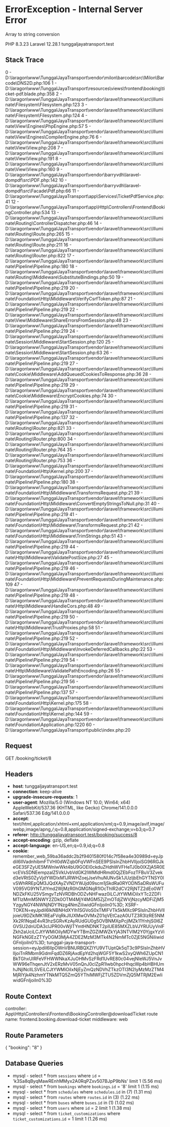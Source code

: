 # ErrorException - Internal Server Error
Array to string conversion

PHP 8.3.23
Laravel 12.28.1
tunggaljayatransport.test

## Stack Trace

0 - D:\laragon\www\TunggalJayaTransport\vendor\milon\barcode\src\Milon\Barcode\DNS2D.php:106
1 - D:\laragon\www\TunggalJayaTransport\resources\views\frontend\booking\ticket-pdf.blade.php:358
2 - D:\laragon\www\TunggalJayaTransport\vendor\laravel\framework\src\Illuminate\Filesystem\Filesystem.php:123
3 - D:\laragon\www\TunggalJayaTransport\vendor\laravel\framework\src\Illuminate\Filesystem\Filesystem.php:124
4 - D:\laragon\www\TunggalJayaTransport\vendor\laravel\framework\src\Illuminate\View\Engines\PhpEngine.php:57
5 - D:\laragon\www\TunggalJayaTransport\vendor\laravel\framework\src\Illuminate\View\Engines\CompilerEngine.php:76
6 - D:\laragon\www\TunggalJayaTransport\vendor\laravel\framework\src\Illuminate\View\View.php:208
7 - D:\laragon\www\TunggalJayaTransport\vendor\laravel\framework\src\Illuminate\View\View.php:191
8 - D:\laragon\www\TunggalJayaTransport\vendor\laravel\framework\src\Illuminate\View\View.php:160
9 - D:\laragon\www\TunggalJayaTransport\vendor\barryvdh\laravel-dompdf\src\PDF.php:142
10 - D:\laragon\www\TunggalJayaTransport\vendor\barryvdh\laravel-dompdf\src\Facade\Pdf.php:66
11 - D:\laragon\www\TunggalJayaTransport\app\Services\TicketPdfService.php:41
12 - D:\laragon\www\TunggalJayaTransport\app\Http\Controllers\Frontend\BookingController.php:534
13 - D:\laragon\www\TunggalJayaTransport\vendor\laravel\framework\src\Illuminate\Routing\ControllerDispatcher.php:46
14 - D:\laragon\www\TunggalJayaTransport\vendor\laravel\framework\src\Illuminate\Routing\Route.php:265
15 - D:\laragon\www\TunggalJayaTransport\vendor\laravel\framework\src\Illuminate\Routing\Route.php:211
16 - D:\laragon\www\TunggalJayaTransport\vendor\laravel\framework\src\Illuminate\Routing\Router.php:822
17 - D:\laragon\www\TunggalJayaTransport\vendor\laravel\framework\src\Illuminate\Pipeline\Pipeline.php:180
18 - D:\laragon\www\TunggalJayaTransport\vendor\laravel\framework\src\Illuminate\Routing\Middleware\SubstituteBindings.php:50
19 - D:\laragon\www\TunggalJayaTransport\vendor\laravel\framework\src\Illuminate\Pipeline\Pipeline.php:219
20 - D:\laragon\www\TunggalJayaTransport\vendor\laravel\framework\src\Illuminate\Foundation\Http\Middleware\VerifyCsrfToken.php:87
21 - D:\laragon\www\TunggalJayaTransport\vendor\laravel\framework\src\Illuminate\Pipeline\Pipeline.php:219
22 - D:\laragon\www\TunggalJayaTransport\vendor\laravel\framework\src\Illuminate\View\Middleware\ShareErrorsFromSession.php:48
23 - D:\laragon\www\TunggalJayaTransport\vendor\laravel\framework\src\Illuminate\Pipeline\Pipeline.php:219
24 - D:\laragon\www\TunggalJayaTransport\vendor\laravel\framework\src\Illuminate\Session\Middleware\StartSession.php:120
25 - D:\laragon\www\TunggalJayaTransport\vendor\laravel\framework\src\Illuminate\Session\Middleware\StartSession.php:63
26 - D:\laragon\www\TunggalJayaTransport\vendor\laravel\framework\src\Illuminate\Pipeline\Pipeline.php:219
27 - D:\laragon\www\TunggalJayaTransport\vendor\laravel\framework\src\Illuminate\Cookie\Middleware\AddQueuedCookiesToResponse.php:36
28 - D:\laragon\www\TunggalJayaTransport\vendor\laravel\framework\src\Illuminate\Pipeline\Pipeline.php:219
29 - D:\laragon\www\TunggalJayaTransport\vendor\laravel\framework\src\Illuminate\Cookie\Middleware\EncryptCookies.php:74
30 - D:\laragon\www\TunggalJayaTransport\vendor\laravel\framework\src\Illuminate\Pipeline\Pipeline.php:219
31 - D:\laragon\www\TunggalJayaTransport\vendor\laravel\framework\src\Illuminate\Pipeline\Pipeline.php:137
32 - D:\laragon\www\TunggalJayaTransport\vendor\laravel\framework\src\Illuminate\Routing\Router.php:821
33 - D:\laragon\www\TunggalJayaTransport\vendor\laravel\framework\src\Illuminate\Routing\Router.php:800
34 - D:\laragon\www\TunggalJayaTransport\vendor\laravel\framework\src\Illuminate\Routing\Router.php:764
35 - D:\laragon\www\TunggalJayaTransport\vendor\laravel\framework\src\Illuminate\Routing\Router.php:753
36 - D:\laragon\www\TunggalJayaTransport\vendor\laravel\framework\src\Illuminate\Foundation\Http\Kernel.php:200
37 - D:\laragon\www\TunggalJayaTransport\vendor\laravel\framework\src\Illuminate\Pipeline\Pipeline.php:180
38 - D:\laragon\www\TunggalJayaTransport\vendor\laravel\framework\src\Illuminate\Foundation\Http\Middleware\TransformsRequest.php:21
39 - D:\laragon\www\TunggalJayaTransport\vendor\laravel\framework\src\Illuminate\Foundation\Http\Middleware\ConvertEmptyStringsToNull.php:31
40 - D:\laragon\www\TunggalJayaTransport\vendor\laravel\framework\src\Illuminate\Pipeline\Pipeline.php:219
41 - D:\laragon\www\TunggalJayaTransport\vendor\laravel\framework\src\Illuminate\Foundation\Http\Middleware\TransformsRequest.php:21
42 - D:\laragon\www\TunggalJayaTransport\vendor\laravel\framework\src\Illuminate\Foundation\Http\Middleware\TrimStrings.php:51
43 - D:\laragon\www\TunggalJayaTransport\vendor\laravel\framework\src\Illuminate\Pipeline\Pipeline.php:219
44 - D:\laragon\www\TunggalJayaTransport\vendor\laravel\framework\src\Illuminate\Http\Middleware\ValidatePostSize.php:27
45 - D:\laragon\www\TunggalJayaTransport\vendor\laravel\framework\src\Illuminate\Pipeline\Pipeline.php:219
46 - D:\laragon\www\TunggalJayaTransport\vendor\laravel\framework\src\Illuminate\Foundation\Http\Middleware\PreventRequestsDuringMaintenance.php:109
47 - D:\laragon\www\TunggalJayaTransport\vendor\laravel\framework\src\Illuminate\Pipeline\Pipeline.php:219
48 - D:\laragon\www\TunggalJayaTransport\vendor\laravel\framework\src\Illuminate\Http\Middleware\HandleCors.php:48
49 - D:\laragon\www\TunggalJayaTransport\vendor\laravel\framework\src\Illuminate\Pipeline\Pipeline.php:219
50 - D:\laragon\www\TunggalJayaTransport\vendor\laravel\framework\src\Illuminate\Http\Middleware\TrustProxies.php:58
51 - D:\laragon\www\TunggalJayaTransport\vendor\laravel\framework\src\Illuminate\Pipeline\Pipeline.php:219
52 - D:\laragon\www\TunggalJayaTransport\vendor\laravel\framework\src\Illuminate\Foundation\Http\Middleware\InvokeDeferredCallbacks.php:22
53 - D:\laragon\www\TunggalJayaTransport\vendor\laravel\framework\src\Illuminate\Pipeline\Pipeline.php:219
54 - D:\laragon\www\TunggalJayaTransport\vendor\laravel\framework\src\Illuminate\Http\Middleware\ValidatePathEncoding.php:26
55 - D:\laragon\www\TunggalJayaTransport\vendor\laravel\framework\src\Illuminate\Pipeline\Pipeline.php:219
56 - D:\laragon\www\TunggalJayaTransport\vendor\laravel\framework\src\Illuminate\Pipeline\Pipeline.php:137
57 - D:\laragon\www\TunggalJayaTransport\vendor\laravel\framework\src\Illuminate\Foundation\Http\Kernel.php:175
58 - D:\laragon\www\TunggalJayaTransport\vendor\laravel\framework\src\Illuminate\Foundation\Http\Kernel.php:144
59 - D:\laragon\www\TunggalJayaTransport\vendor\laravel\framework\src\Illuminate\Foundation\Application.php:1220
60 - D:\laragon\www\TunggalJayaTransport\public\index.php:20

## Request

GET /booking/ticket/8

## Headers

* **host**: tunggaljayatransport.test
* **connection**: keep-alive
* **upgrade-insecure-requests**: 1
* **user-agent**: Mozilla/5.0 (Windows NT 10.0; Win64; x64) AppleWebKit/537.36 (KHTML, like Gecko) Chrome/141.0.0.0 Safari/537.36 Edg/141.0.0.0
* **accept**: text/html,application/xhtml+xml,application/xml;q=0.9,image/avif,image/webp,image/apng,*/*;q=0.8,application/signed-exchange;v=b3;q=0.7
* **referer**: http://tunggaljayatransport.test/booking/success/8
* **accept-encoding**: gzip, deflate
* **accept-language**: en-US,en;q=0.9,id;q=0.8
* **cookie**: remember_web_59ba36addc2b2f9401580f014c7f58ea4e30989d=eyJpdiI6IlVadnhibmFTVHI0dWZqb0FqVWFnSEE9PSIsInZhbHVlIjoiSG96RGJkeGE3SFZyUE5MWnIwWkt4bU9GOEI0ckduZHdhWVFHeTJ0b0lXZjA5R0EvcEVsSDNEempzalZ5VkUvbVdGK2lWMldHRmd0QjZEbFozTFBuV3Zvekd3eVRtS0ZyVjdYWDlxM1JRWHZoejJseVhuNUNvSk1JUzljbEhGYTNSY0lvSWhRREpQM3JQdXAyZVNDYWJjd09scm1jSkdRa0RYODN5aDRsWUFuV095VG9YNTJtYmd2WjMzR0hGMGNqR1lOcThIR2dCV2RjNTZ2dEo0WTNDZkFKU25VSmgvTzNVRDBhODZvNHFwaz0iLCJtYWMiOiIxYTc2ZDFiMTIzMmM5NWY2ZDk0OTM4MjY4MGM5ZjZmOTdjZWVjNzcyMDFiZjM5YzgyNGY4NWNjNDY1Nzg4NmZiIiwidGFnIjoiIn0%3D; XSRF-TOKEN=eyJpdiI6IkNBNHdXYlh1SGVoS0xTMlFVTk5kMXc9PSIsInZhbHVlIjoieU9DZklMK1REaFVqRkJIUXMwOVMxZ01qVEtCazA0UTZ3R3lzRE5NMXk2R1NqaE4vR3hzSGRvKzAyRUdGU0g5OVBNMXpPcjlMZk11YnhjS0l6ZGVSU2dnUDA3clJPR00vWjlTYmtHNDNKT2pIUE85MXZLbVJYRUUyVnlFZkh2aUciLCJtYWMiOiIyMDYwYTBmZGZiMWZkYjA3NTVlM2Y0YjgxYzViNGFkNGEzZTYyOGM3MjA4ZDE2MzM3MTk4N2NmMTc0ZjE5NGNiIiwidGFnIjoiIn0%3D; tunggal-jaya-transport-session=eyJpdiI6IlpOWnVBNURBQXZIYU9VTUptQk5qT3c9PSIsInZhbHVlIjoiTnRMbm9GdmFqdDZ6RjAxdEpYd2hqWGF5Y1kwS2xyQWh6ZUpCN1BkTGhxUlRFeVFHWWNkaXJuOHMvSzFRd1UvRE80c04vejNIeWJ5VnJvWW96eThqenJtV2xERzMvV05nQnJ0clZpR1lwb0hpcHhqcWp4bHBHUmhJNjlNcllLSVEiLCJtYWMiOiIxNjEyZmQzNDVhZTkzOTI3N2IyMzMzZTM4MjRlYjk4NzhmYTNkMTQ5ZmQ5YThiMWFjZTU5ZDVmZjQ5MTRjM2EwIiwidGFnIjoiIn0%3D

## Route Context

controller: App\Http\Controllers\Frontend\BookingController@downloadTicket
route name: frontend.booking.download-ticket
middleware: web

## Route Parameters

{
    "booking": "8"
}

## Database Queries

* mysql - select * from `sessions` where `id` = 'k3Sa8qByqMawREnhMMyx2A0RqPZxv507BJpP9bNs' limit 1 (5.56 ms)
* mysql - select * from `bookings` where `bookings`.`id` = '8' limit 1 (1.15 ms)
* mysql - select * from `schedules` where `schedules`.`id` in (7) (1.31 ms)
* mysql - select * from `routes` where `routes`.`id` in (3) (1.22 ms)
* mysql - select * from `buses` where `buses`.`id` in (1) (1.02 ms)
* mysql - select * from `users` where `id` = 2 limit 1 (1.38 ms)
* mysql - select * from `ticket_customizations` where `ticket_customizations`.`id` = 1 limit 1 (1.26 ms)
